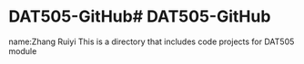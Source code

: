 # DAT505-GitHub# DAT505-GitHub
name:Zhang Ruiyi
This is a directory that includes code projects for DAT505 module
